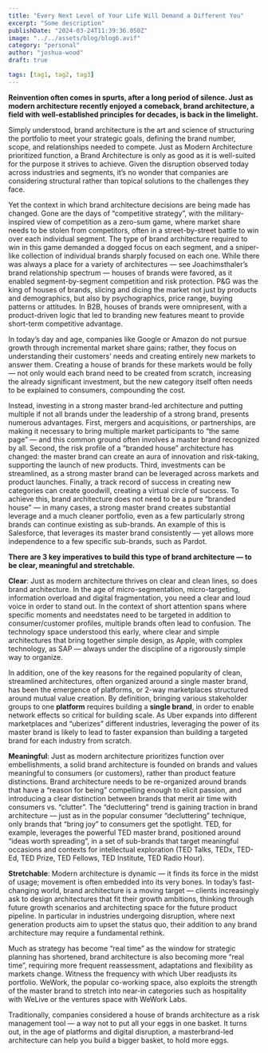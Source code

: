 ```yaml
---
title: "Every Next Level of Your Life Will Demand a Different You"
excerpt: "Some description"
publishDate: "2024-03-24T11:39:36.050Z"
image: "../../assets/blog/blog6.avif"
category: "personal"
author: "joshua-wood"
draft: true

tags: [tag1, tag2, tag3]
---
```


**Reinvention often comes in spurts, after a long period of silence. Just as modern architecture recently enjoyed a comeback, brand architecture, a field with well-established principles for decades, is back in the limelight.**

Simply understood, brand architecture is the art and science of structuring the portfolio to meet your strategic goals, defining the brand number, scope, and relationships needed to compete. Just as Modern Architecture prioritized function, a Brand Architecture is only as good as it is well-suited for the purpose it strives to achieve. Given the disruption observed today across industries and segments, it’s no wonder that companies are considering structural rather than topical solutions to the challenges they face.

Yet the context in which brand architecture decisions are being made has changed. Gone are the days of “competitive strategy”, with the military-inspired view of competition as a zero-sum game, where market share needs to be stolen from competitors, often in a street-by-street battle to win over each individual segment. The type of brand architecture required to win in this game demanded a dogged focus on each segment, and a sniper-like collection of individual brands sharply focused on each one. While there was always a place for a variety of architectures — see Joachimsthaler’s brand relationship spectrum — houses of brands were favored, as it enabled segment-by-segment competition and risk protection. P&G was the king of houses of brands, slicing and dicing the market not just by products and demographics, but also by psychographics, price range, buying patterns or attitudes. In B2B, houses of brands were omnipresent, with a product-driven logic that led to branding new features meant to provide short-term competitive advantage.

In today’s day and age, companies like Google or Amazon do not pursue growth through incremental market share gains; rather, they focus on understanding their customers’ needs and creating entirely new markets to answer them. Creating a house of brands for these markets would be folly — not only would each brand need to be created from scratch, increasing the already significant investment, but the new category itself often needs to be explained to consumers, compounding the cost.

Instead, investing in a strong master brand-led architecture and putting multiple if not all brands under the leadership of a strong brand, presents numerous advantages. First, mergers and acquisitions, or partnerships, are making it necessary to bring multiple market participants to “the same page” — and this common ground often involves a master brand recognized by all. Second, the risk profile of a “branded house” architecture has changed: the master brand can create an aura of innovation and risk-taking, supporting the launch of new products. Third, investments can be streamlined, as a strong master brand can be leveraged across markets and product launches. Finally, a track record of success in creating new categories can create goodwill, creating a virtual circle of success. To achieve this, brand architecture does not need to be a pure “branded house” — in many cases, a strong master brand creates substantial leverage and a much cleaner portfolio, even as a few particularly strong brands can continue existing as sub-brands. An example of this is Salesforce, that leverages its master brand consistently — yet allows more independence to a few specific sub-brands, such as Pardot.

**There are 3 key imperatives to build this type of brand architecture — to be clear, meaningful and stretchable.**

**Clear**: Just as modern architecture thrives on clear and clean lines, so does brand architecture. In the age of micro-segmentation, micro-targeting, information overload and digital fragmentation, you need a clear and loud voice in order to stand out. In the context of short attention spans where specific moments and needstates need to be targeted in addition to consumer/customer profiles, multiple brands often lead to confusion. The technology space understood this early, where clear and simple architectures that bring together simple design, as Apple, with complex technology, as SAP — always under the discipline of a rigorously simple way to organize.

In addition, one of the key reasons for the regained popularity of clean, streamlined architectures, often organized around a single master brand, has been the emergence of platforms, or 2-way marketplaces structured around mutual value creation. By definition, bringing various stakeholder groups to one **platform** requires building a **single brand**, in order to enable network effects so critical for building scale. As Uber expands into different marketplaces and “uberizes” different industries, leveraging the power of its master brand is likely to lead to faster expansion than building a targeted brand for each industry from scratch.

**Meaningful**: Just as modern architecture prioritizes function over embellishments, a solid brand architecture is founded on brands and values meaningful to consumers (or customers), rather than product feature distinctions. Brand architecture needs to be re-organized around brands that have a “reason for being” compelling enough to elicit passion, and introducing a clear distinction between brands that merit air time with consumers vs. “clutter”. The “decluttering” trend is gaining traction in brand architecture — just as in the popular consumer “decluttering” technique, only brands that “bring joy” to consumers get the spotlight. TED, for example, leverages the powerful TED master brand, positioned around “ideas worth spreading”, in a set of sub-brands that target meaningful occasions and contexts for intellectual exploration (TED Talks, TEDx, TED-Ed, TED Prize, TED Fellows, TED Institute, TED Radio Hour).

**Stretchable**: Modern architecture is dynamic — it finds its force in the midst of usage; movement is often embedded into its very bones. In today’s fast-changing world, brand architecture is a moving target — clients increasingly ask to design architectures that fit their growth ambitions, thinking through future growth scenarios and architecting space for the future product pipeline. In particular in industries undergoing disruption, where next generation products aim to upset the status quo, their addition to any brand architecture may require a fundamental rethink.

Much as strategy has become “real time” as the window for strategic planning has shortened, brand architecture is also becoming more “real time”, requiring more frequent reassessment, adaptations and flexibility as markets change. Witness the frequency with which Uber readjusts its portfolio. WeWork, the popular co-working space, also exploits the strength of the master brand to stretch into near-in categories such as hospitality with WeLive or the ventures space with WeWork Labs.

Traditionally, companies considered a house of brands architecture as a risk management tool — a way not to put all your eggs in one basket. It turns out, in the age of platforms and digital disruption, a masterbrand-led architecture can help you build a bigger basket, to hold more eggs.
